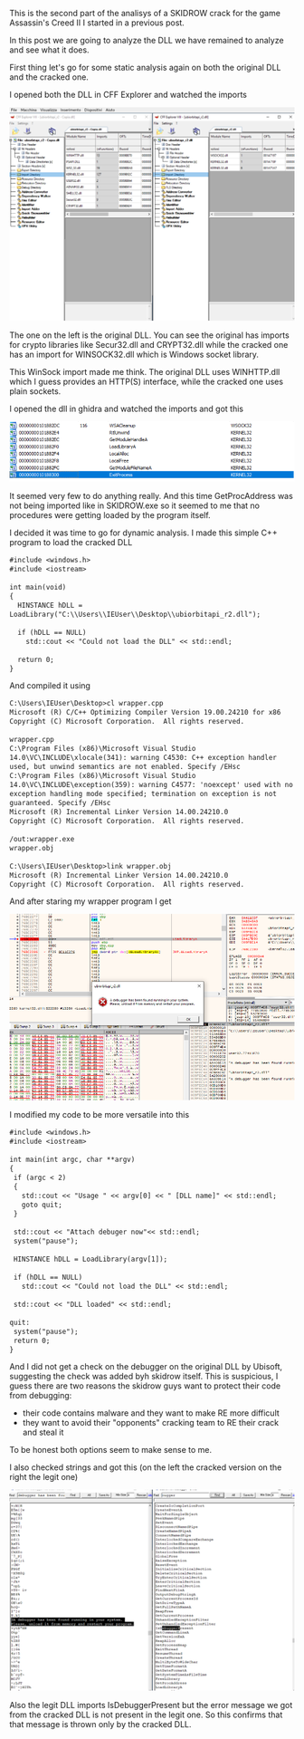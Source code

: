 
This is the second part of the analisys of a SKIDROW crack for the game Assassin's Creed II I started in a previous post.

In this post we are going to analyze the DLL we have remained to analyze and see what it does.

First thing let's go for some static analysis again on both the original DLL and the cracked one.

I opened both the DLL in CFF Explorer and watched the imports

![Comaparison of the imports from the legit DLL and the cracked one](/images/dll-comparison-1.png)

The one on the left is the original DLL. You can see the original has imports for crypto libraries like Secur32.dll and CRYPT32.dll while the cracked one has an import for WINSOCK32.dll which is Windows socket library.

This WinSock import made me think. The original DLL uses WINHTTP.dll which I guess provides an HTTP(S) interface, while the cracked one uses plain sockets.

I opened the dll in ghidra and watched the imports and got this

![Cracked DLL imports](/images/dll-imports.png)

It seemed very few to do anything really. And this time GetProcAddress was not being imported like in SKIDROW.exe so it seemed to me that no procedures were getting loaded by the program itself.

I decided it was time to go for dynamic analysis. I made this simple C++ program to load the cracked DLL

    #include <windows.h>
    #include <iostream>

    int main(void)
    {
      HINSTANCE hDLL = LoadLibrary("C:\\Users\\IEUser\\Desktop\\ubiorbitapi_r2.dll");

      if (hDLL == NULL)
        std::cout << "Could not load the DLL" << std::endl;

      return 0;
    }

And compiled it using

    C:\Users\IEUser\Desktop>cl wrapper.cpp
    Microsoft (R) C/C++ Optimizing Compiler Version 19.00.24210 for x86
    Copyright (C) Microsoft Corporation.  All rights reserved.

    wrapper.cpp
    C:\Program Files (x86)\Microsoft Visual Studio 14.0\VC\INCLUDE\xlocale(341): warning C4530: C++ exception handler used, but unwind semantics are not enabled. Specify /EHsc
    C:\Program Files (x86)\Microsoft Visual Studio 14.0\VC\INCLUDE\exception(359): warning C4577: 'noexcept' used with no exception handling mode specified; termination on exception is not guaranteed. Specify /EHsc
    Microsoft (R) Incremental Linker Version 14.00.24210.0
    Copyright (C) Microsoft Corporation.  All rights reserved.

    /out:wrapper.exe
    wrapper.obj

    C:\Users\IEUser\Desktop>link wrapper.obj
    Microsoft (R) Incremental Linker Version 14.00.24210.0
    Copyright (C) Microsoft Corporation.  All rights reserved.

And after staring my wrapper program I get

![Antidebugging protection](/images/antidebug.png)

I modified my code to be more versatile into this

    #include <windows.h>
    #include <iostream>

    int main(int argc, char **argv)
    {
     if (argc < 2)
     {
       std::cout << "Usage " << argv[0] << " [DLL name]" << std::endl;
       goto quit;
     }

     std::cout << "Attach debuger now"<< std::endl;
     system("pause");

     HINSTANCE hDLL = LoadLibrary(argv[1]);

     if (hDLL == NULL)
       std::cout << "Could not load the DLL" << std::endl;

     std::cout << "DLL loaded" << std::endl;

    quit:
     system("pause");
     return 0;
    }

And I did not get a check on the debugger on the original DLL by Ubisoft, suggesting the check was added byh skidrow itself.
This is suspicious, I guess there are two reasons the skidrow guys want to protect their code from debugging:

- their code contains malware and they want to make RE more difficult
- they want to avoid their "opponents" cracking team to RE their crack and steal it

To be honest both options seem to make sense to me.

I also checked strings and got this (on the left the cracked version on the right the legit one)

![](/images/debugstrings.png)

Also the legit DLL imports IsDebuggerPresent but the error message we got from the cracked DLL is not present in the legit one. So this confirms that that message is thrown only by the cracked DLL.
